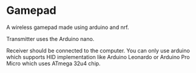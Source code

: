 # Gamepad
A wireless gamepad made using arduino and nrf.

Transmitter uses the Arduino nano.

Receiver should be connected to the computer. You can only use arduino which supports HID implementation like Arduino Leonardo or Arduino Pro Micro which uses ATmega 32u4 chip.


